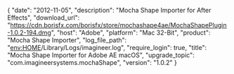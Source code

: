 {
   "date": "2012-11-05",
   "description": "Mocha Shape Importer for After Effects",
   "download_url": "https://cdn.borisfx.com/borisfx/store/mochashape4ae/MochaShapePlugin-1.0.2-194.dmg",
   "host": "Adobe",
   "platform": "Mac 32-Bit",
   "product": "Mocha Shape Importer",
   "log_file_path": "<env:HOME>/Library/Logs/imagineer.log",
   "require_login": true,
   "title": "Mocha Shape Importer for Adobe AE macOS",
   "upgrade_topic": "com.imagineersystems.mochaShape",
   "version": "1.0.2"
}

